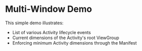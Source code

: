 # Multi-Window Demo

This simple demo illustrates:
- List of various Activity lifecycle events
- Current dimensions of the Activity's root ViewGroup
- Enforcing minimum Activity dimensions through the Manifest